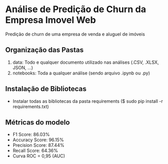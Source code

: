 # Análise de Predição de Churn da Empresa Imovel Web
Predição de churn de uma empresa de venda e aluguel de imóveis

Organização das Pastas
----
1. data: Todo e qualquer documento utilizado nas análises (.CSV, .XLSX, JSON, ...)
2. notebooks: Toda a qualquer análise (sendo arquivo .ipynb ou .py)

Instalação de Bibliotecas
----
- Instalar todas as bibliotecas da pasta requirements ($ sudo pip install -r requirements.txt)

Métricas do modelo
----
- F1 Score: 86.03%
- Accuracy Score: 96.15%
- Precision Score: 87.44%
- Recall Score: 64.36%
- Curva ROC = 0,95 (AUC)